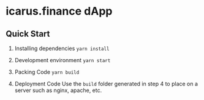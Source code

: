 # icarus.finance dApp

## Quick Start

1. Installing dependencies
`yarn install`

2. Development environment
`yarn start`

3. Packing Code
`yarn build`

4. Deployment Code
Use the `build` folder generated in step 4 to place on a server such as nginx, apache, etc.
